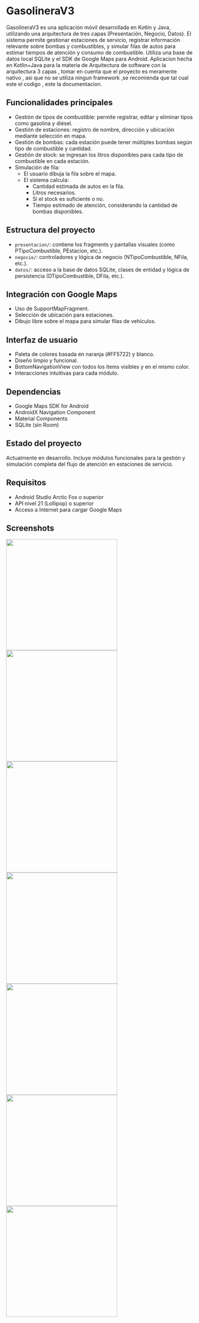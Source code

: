 # GasolineraV3

GasolineraV3 es una aplicación móvil desarrollada en Kotlin y Java, utilizando una arquitectura de tres capas (Presentación, Negocio, Datos). El sistema permite gestionar estaciones de servicio, registrar información relevante sobre bombas y combustibles, y simular filas de autos para estimar tiempos de atención y consumo de combustible. Utiliza una base de datos local SQLite y el SDK de Google Maps para Android.
Aplicacion hecha en Kotlin+Java para la materia de Arquitectura de software con la arquitectura 3 capas , tomar en cuenta que el proyecto es meramente nativo , asi que no se utiliza ningun framework ,se recomienda que tal cual este el codigo , este la documentacion.
## Funcionalidades principales

- Gestión de tipos de combustible: permite registrar, editar y eliminar tipos como gasolina y diésel.
- Gestión de estaciones: registro de nombre, dirección y ubicación mediante selección en mapa.
- Gestión de bombas: cada estación puede tener múltiples bombas según tipo de combustible y cantidad.
- Gestión de stock: se ingresan los litros disponibles para cada tipo de combustible en cada estación.
- Simulación de fila:
  - El usuario dibuja la fila sobre el mapa.
  - El sistema calcula:
    - Cantidad estimada de autos en la fila.
    - Litros necesarios.
    - Si el stock es suficiente o no.
    - Tiempo estimado de atención, considerando la cantidad de bombas disponibles.

## Estructura del proyecto

- `presentacion/`: contiene los fragments y pantallas visuales (como PTipoCombustible, PEstacion, etc.).
- `negocio/`: controladores y lógica de negocio (NTipoCombustible, NFila, etc.).
- `datos/`: acceso a la base de datos SQLite, clases de entidad y lógica de persistencia (DTipoCombustible, DFila, etc.).

## Integración con Google Maps

- Uso de SupportMapFragment.
- Selección de ubicación para estaciones.
- Dibujo libre sobre el mapa para simular filas de vehículos.

## Interfaz de usuario

- Paleta de colores basada en naranja (#FF5722) y blanco.
- Diseño limpio y funcional.
- BottomNavigationView con todos los ítems visibles y en el mismo color.
- Interacciones intuitivas para cada módulo.

## Dependencias

- Google Maps SDK for Android
- AndroidX Navigation Component
- Material Components
- SQLite (sin Room)

## Estado del proyecto

Actualmente en desarrollo. Incluye módulos funcionales para la gestión y simulación completa del flujo de atención en estaciones de servicio.

## Requisitos

- Android Studio Arctic Fox o superior
- API nivel 21 (Lollipop) o superior
- Acceso a Internet para cargar Google Maps

## Screenshots
<img src="https://github.com/user-attachments/assets/ffa59078-a1a4-443a-8433-c2efd65d669d" width="300" />
<img src="https://github.com/user-attachments/assets/e410bc5a-6b79-4160-87c5-0b5b3e43ca3a" width="300" />
<img src="https://github.com/user-attachments/assets/0604f690-beb5-43d4-a62c-9da461bfabdc" width="300" />
<img src="https://github.com/user-attachments/assets/db4da954-79bc-46bf-822e-d38f4323d565" width="300" />
<img src="https://github.com/user-attachments/assets/bdd47907-e20f-490b-8a4d-718fe6eec820" width="300" />
<img src="https://github.com/user-attachments/assets/f9a7bee6-7cab-42a9-8fb5-b824fe6826b6" width="300" />
<img src="https://github.com/user-attachments/assets/28ee59bb-43f7-4954-aa48-31f1c62a3eeb" width="300" />

